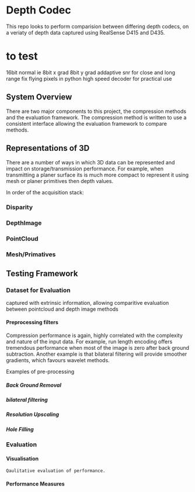 # Depth Codec
This repo looks to perform comparision between differing depth codecs, on a veriaty of depth data captured using RealSense D415 and D435.

# to test
16bit normal ie 8bit x grad  8bit y grad
addaptive snr for close and long range
fix flying pixels in python
high speed decoder for practical use

## System Overview
There are two major components to this project, the compression methods and the evaluation framework.
The compression method is written to use a consistent interface allowing the evaluation framework to compare methods. 

## Representations of 3D
There are a number of ways in which 3D data can be represented and impact on storage/transmission performance.
For example, when transmitting a planer surface its is much more compact to represent it using mesh or planer primitives then depth values.  

In order of the acquisition stack:
### Disparity
### DepthImage
### PointCloud 
### Mesh/Primatives

## Testing Framework
### Dataset for Evaluation
captured with extrinsic information, allowing comparitive evaluation between 
pointcloud and depth image methods

#### Preprocessing filters
Compression performance is again, highly correlated with the complexity and nature of the input data.
For example, run length encoding offers tremendous performance when most of the image is zero after back ground subtraction.
Another example is that bilateral filtering will provide smoother gradients, which favours wavelet methods.  

Examples of pre-processing
##### Back Ground Removal
##### bilateral filtering 
##### Resolution Upscaling
##### Hole Filling
 
### Evaluation    

#### Visualisation
    Qaulitative evaluation of performance.
    
#### Performance Measures


    


